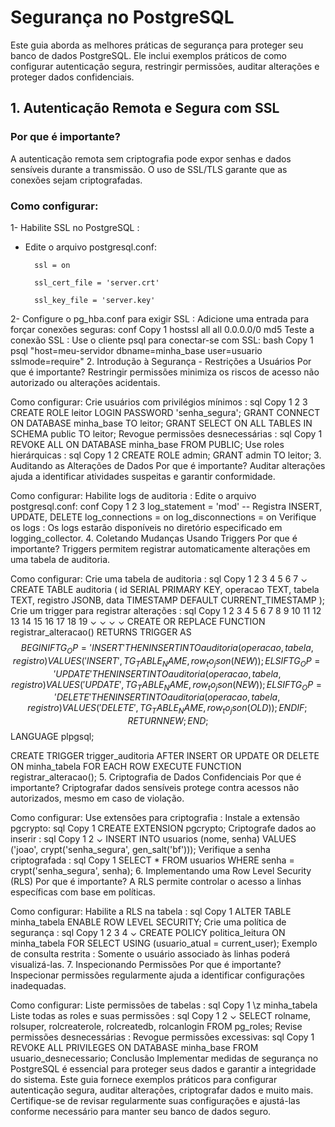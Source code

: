 # Segurança no PostgreSQL

Este guia aborda as melhores práticas de segurança para proteger seu banco de dados PostgreSQL. Ele inclui exemplos práticos de como configurar autenticação segura, restringir permissões, auditar alterações e proteger dados confidenciais.

## 1. Autenticação Remota e Segura com SSL
### Por que é importante?

A autenticação remota sem criptografia pode expor senhas e dados sensíveis durante a transmissão. O uso de SSL/TLS garante que as conexões sejam criptografadas.

### Como configurar:
1- Habilite SSL no PostgreSQL :
- Edite o arquivo postgresql.conf:
    
        ssl = on
    
        ssl_cert_file = 'server.crt'
    
        ssl_key_file = 'server.key'

2- Configure o pg_hba.conf para exigir SSL :
Adicione uma entrada para forçar conexões seguras:
conf
Copy
1
hostssl all all 0.0.0.0/0 md5
Teste a conexão SSL :
Use o cliente psql para conectar-se com SSL:
bash
Copy
1
psql "host=meu-servidor dbname=minha_base user=usuario sslmode=require"
2. Introdução à Segurança - Restrições a Usuários
Por que é importante?
Restringir permissões minimiza os riscos de acesso não autorizado ou alterações acidentais.

Como configurar:
Crie usuários com privilégios mínimos :
sql
Copy
1
2
3
CREATE ROLE leitor LOGIN PASSWORD 'senha_segura';
GRANT CONNECT ON DATABASE minha_base TO leitor;
GRANT SELECT ON ALL TABLES IN SCHEMA public TO leitor;
Revogue permissões desnecessárias :
sql
Copy
1
REVOKE ALL ON DATABASE minha_base FROM PUBLIC;
Use roles hierárquicas :
sql
Copy
1
2
CREATE ROLE admin;
GRANT admin TO leitor;
3. Auditando as Alterações de Dados
Por que é importante?
Auditar alterações ajuda a identificar atividades suspeitas e garantir conformidade.

Como configurar:
Habilite logs de auditoria :
Edite o arquivo postgresql.conf:
conf
Copy
1
2
3
log_statement = 'mod'  -- Registra INSERT, UPDATE, DELETE
log_connections = on
log_disconnections = on
Verifique os logs :
Os logs estarão disponíveis no diretório especificado em logging_collector.
4. Coletando Mudanças Usando Triggers
Por que é importante?
Triggers permitem registrar automaticamente alterações em uma tabela de auditoria.

Como configurar:
Crie uma tabela de auditoria :
sql
Copy
1
2
3
4
5
6
7
⌄
CREATE TABLE auditoria (
    id SERIAL PRIMARY KEY,
    operacao TEXT,
    tabela TEXT,
    registro JSONB,
    data TIMESTAMP DEFAULT CURRENT_TIMESTAMP
);
Crie um trigger para registrar alterações :
sql
Copy
1
2
3
4
5
6
7
8
9
10
11
12
13
14
15
16
17
18
19
⌄
⌄
⌄
⌄
CREATE OR REPLACE FUNCTION registrar_alteracao() RETURNS TRIGGER AS $$
BEGIN
    IF TG_OP = 'INSERT' THEN
        INSERT INTO auditoria (operacao, tabela, registro)
        VALUES ('INSERT', TG_TABLE_NAME, row_to_json(NEW));
    ELSIF TG_OP = 'UPDATE' THEN
        INSERT INTO auditoria (operacao, tabela, registro)
        VALUES ('UPDATE', TG_TABLE_NAME, row_to_json(NEW));
    ELSIF TG_OP = 'DELETE' THEN
        INSERT INTO auditoria (operacao, tabela, registro)
        VALUES ('DELETE', TG_TABLE_NAME, row_to_json(OLD));
    END IF;
    RETURN NEW;
END;
$$ LANGUAGE plpgsql;

CREATE TRIGGER trigger_auditoria
AFTER INSERT OR UPDATE OR DELETE ON minha_tabela
FOR EACH ROW EXECUTE FUNCTION registrar_alteracao();
5. Criptografia de Dados Confidenciais
Por que é importante?
Criptografar dados sensíveis protege contra acessos não autorizados, mesmo em caso de violação.

Como configurar:
Use extensões para criptografia :
Instale a extensão pgcrypto:
sql
Copy
1
CREATE EXTENSION pgcrypto;
Criptografe dados ao inserir :
sql
Copy
1
2
⌄
INSERT INTO usuarios (nome, senha)
VALUES ('joao', crypt('senha_segura', gen_salt('bf')));
Verifique a senha criptografada :
sql
Copy
1
SELECT * FROM usuarios WHERE senha = crypt('senha_segura', senha);
6. Implementando uma Row Level Security (RLS)
Por que é importante?
A RLS permite controlar o acesso a linhas específicas com base em políticas.

Como configurar:
Habilite a RLS na tabela :
sql
Copy
1
ALTER TABLE minha_tabela ENABLE ROW LEVEL SECURITY;
Crie uma política de segurança :
sql
Copy
1
2
3
4
⌄
CREATE POLICY politica_leitura
ON minha_tabela
FOR SELECT
USING (usuario_atual = current_user);
Exemplo de consulta restrita :
Somente o usuário associado às linhas poderá visualizá-las.
7. Inspecionando Permissões
Por que é importante?
Inspecionar permissões regularmente ajuda a identificar configurações inadequadas.

Como configurar:
Liste permissões de tabelas :
sql
Copy
1
\z minha_tabela
Liste todas as roles e suas permissões :
sql
Copy
1
2
⌄
SELECT rolname, rolsuper, rolcreaterole, rolcreatedb, rolcanlogin
FROM pg_roles;
Revise permissões desnecessárias :
Revogue permissões excessivas:
sql
Copy
1
REVOKE ALL PRIVILEGES ON DATABASE minha_base FROM usuario_desnecessario;
Conclusão
Implementar medidas de segurança no PostgreSQL é essencial para proteger seus dados e garantir a integridade do sistema. Este guia fornece exemplos práticos para configurar autenticação segura, auditar alterações, criptografar dados e muito mais. Certifique-se de revisar regularmente suas configurações e ajustá-las conforme necessário para manter seu banco de dados seguro.